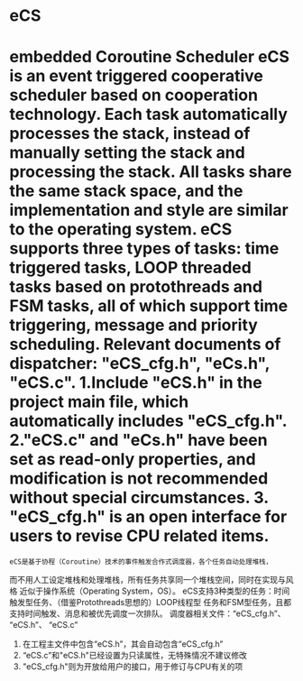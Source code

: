 
# eCS
embedded Coroutine Scheduler
    eCS is an event triggered cooperative scheduler based on cooperation technology. 
Each task automatically processes the stack, instead of manually setting the stack 
and processing the stack. All tasks share the same stack space, and the implementation 
and style are similar to the operating system.
    eCS supports three types of tasks: time triggered tasks, LOOP threaded tasks 
based on protothreads and FSM tasks, all of which support time triggering, message 
and priority scheduling.
    Relevant documents of dispatcher: "eCS_cfg.h", "eCs.h", "eCS.c".
    1.Include "eCS.h" in the project main file, which automatically includes "eCS_cfg.h".
    2."eCS.c" and "eCs.h" have been set as read-only properties, and modification is not 
recommended without special circumstances.
    3. "eCS_cfg.h" is an open interface for users to revise CPU related items.
======================================================================================
    eCS是基于协程（Coroutine）技术的事件触发合作式调度器，各个任务自动处理堆栈，
而不用人工设定堆栈和处理堆栈，所有任务共享同一个堆栈空间，同时在实现与风格
近似于操作系统（Operating System，OS）。
   eCS支持3种类型的任务：时间触发型任务、（借鉴Protothreads思想的）LOOP线程型
任务和FSM型任务，且都支持时间触发、消息和被优先调度一次排队。
   调度器相关文件：“eCS_cfg.h”、 “eCS.h”、 “eCS.c”
   1. 在工程主文件中包含“eCS.h”，其会自动包含“eCS_cfg.h”
   2. “eCS.c”和"eCS.h"已经设置为只读属性，无特殊情况不建议修改
   3. "eCS_cfg.h"则为开放给用户的接口，用于修订与CPU有关的项	
